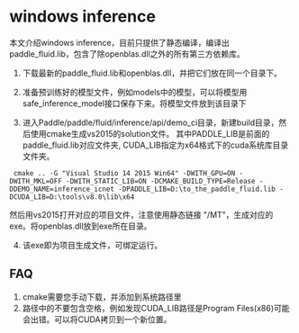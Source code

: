 # windows inference
本文介绍windows inference，目前只提供了静态编译，编译出paddle_fluid.lib，包含了除openblas.dll之外的所有第三方依赖库。

1. 下载最新的paddle_fluid.lib和openblas.dll，并把它们放在同一个目录下。

2. 准备预训练好的模型文件，例如models中的模型，可以将模型用safe_inference_model接口保存下来。将模型文件放到该目录下

3. 进入Paddle/paddle/fluid/inference/api/demo_ci目录，新建build目录，然后使用cmake生成vs2015的solution文件。
其中PADDLE_LIB是前面的paddle_fluid.lib对应文件夹, CUDA_LIB指定为x64格式下的cuda系统库目录文件夹。
```shell
 cmake .. -G "Visual Studio 14 2015 Win64" -DWITH_GPU=ON -DWITH_MKL=OFF -DWITH_STATIC_LIB=ON -DCMAKE_BUILD_TYPE=Release -DDEMO_NAME=inference_icnet -DPADDLE_LIB=D:\to_the_paddle_fluid.lib -DCUDA_LIB=D:\tools\v8.0\lib\x64
```
然后用vs2015打开对应的项目文件，注意使用静态链接 "/MT"，生成对应的exe。将openblas.dll放到exe所在目录。

4. 该exe即为项目生成文件，可绑定运行。

## FAQ
1. cmake需要您手动下载，并添加到系统路径里
2. 路径中的不要包含空格，例如发现CUDA_LIB路径是Program Files(x86)可能会出错。可以将CUDA拷贝到一个新位置。
